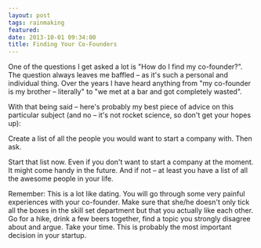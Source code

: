 ```yaml
---
layout: post
tags: rainmaking
featured: 
date: 2013-10-01 09:34:00
title: Finding Your Co-Founders
---
```

One of the questions I get asked a lot is "How do I find my co-founder?". The question always leaves me baffled – as it's such a personal and individual thing. Over the years I have heard anything from "my co-founder is my brother – literally" to "we met at a bar and got completely wasted".

With that being said – here's probably my best piece of advice on this particular subject (and no – it's not rocket science, so don't get your hopes up):

Create a list of all the people you would want to start a company with. Then ask.

Start that list now. Even if you don't want to start a company at the moment. It might come handy in the future. And if not – at least you have a list of all the awesome people in your life.

Remember: This is a lot like dating. You will go through some very painful experiences with your co-founder. Make sure that she/he doesn't only tick all the boxes in the skill set department but that you actually like each other. Go for a hike, drink a few beers together, find a topic you strongly disagree about and argue. Take your time. This is probably the most important decision in your startup.